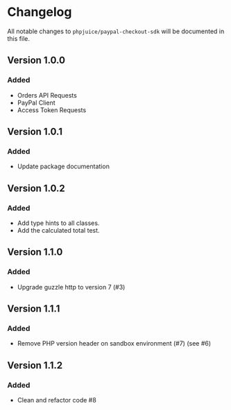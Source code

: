 # Changelog

All notable changes to `phpjuice/paypal-checkout-sdk` will be documented in this file.

## Version 1.0.0

### Added

- Orders API Requests
- PayPal Client
- Access Token Requests

## Version 1.0.1

### Added

- Update package documentation

## Version 1.0.2

### Added

- Add type hints to all classes.
- Add the calculated total test.

## Version 1.1.0

### Added

- Upgrade guzzle http to version 7 (#3)

## Version 1.1.1

### Added

- Remove PHP version header on sandbox environment (#7) (see #6)

## Version 1.1.2

### Added

- Clean and refactor code #8
